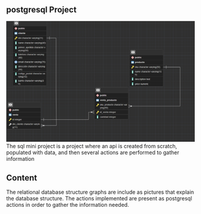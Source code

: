 <article class="markdown-body entry-content container-lg" itemprop="text"><h1 tabindex="-1" dir="auto">

<h1>postgresql Project</h1>
<img src="/diagrama_relacional.png">
The sql mini project is a project where an api is created from scratch, populated with data, and then several actions are performed to gather information
<h2>Content</h2>
The relational database structure graphs  are include as pictures that explain the database structure.
The actions implemented are present as postgresql actions in order to gather the information needed.

